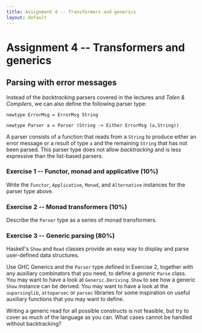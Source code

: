 ```yaml
---
title: Assignment 4 -- Transformers and generics
layout: default
---
```


# Assignment 4 -- Transformers and generics

## Parsing with error messages

Instead of the *backtracking* parsers covered in the lectures and
*Talen & Compilers*, we can also define the following parser type:

```
newtype ErrorMsg = ErrorMsg String

newtype Parser a = Parser (String -> Either ErrorMsg (a,String))
```

A parser consists of a function that reads from a `String` to produce
either an error message or a result of type `a` and the remaining
`String` that has not been parsed. This parser type does not allow
*backtracking* and is less expressive than the list-based parsers.

### Exercise 1 -- Functor, monad and applicative (10%)

Write the `Functor`, `Applicative`, `Monad`, and `Alternative` instances
for the parser type above.

### Exercise 2 -- Monad transformers (10%)

Describe the `Parser` type as a series of monad transformers. 

### Exercise 3 -- Generic parsing (80%)

Haskell's `Show` and `Read` classes provide an easy way to display and
parse user-defined data structures.

Use GHC Generics and the `Parser` type defined in Exercise 2, together
with any auxiliary combinators that you need, to define a *generic*
`Parse` class. You may want to have a look at `Generic.Deriving.Show`
to see how a generic `Show` instance can be derived. You may want to
have a look at the `uuparsinglib`, `attoparsec` or `parsec` libraries
for some inspiration on useful auxiliary functions that you may want
to define.


Writing a generic read for all possible constructs is not feasible,
but try to cover as much of the language as you can. What cases cannot
be handled without backtracking?
